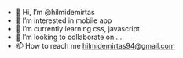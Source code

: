 - 👋 Hi, I’m @hilmidemirtas
- 👀 I’m interested in mobile app
- 🌱 I’m currently learning css, javascript
- 💞️ I’m looking to collaborate on ...
- 📫 How to reach me hilmidemirtas94@gmail.com

<!---
hilmidemirtas/hilmidemirtas is a ✨ special ✨ repository because its `README.md` (this file) appears on your GitHub profile.
You can click the Preview link to take a look at your changes.
--->
